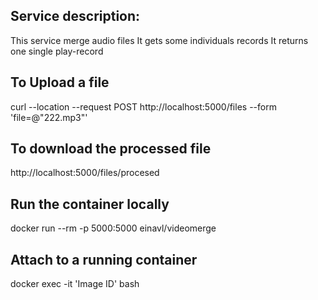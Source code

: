 ## Service description:
This service merge audio files
It gets some individuals records
It returns one single play-record

## To Upload a file
curl --location --request POST http://localhost:5000/files  --form 'file=@"222.mp3"'

## To download the processed file
http://localhost:5000/files/procesed

## Run the container locally
docker run --rm -p 5000:5000 einavl/videomerge

## Attach to a running container
docker exec -it 'Image ID' bash
